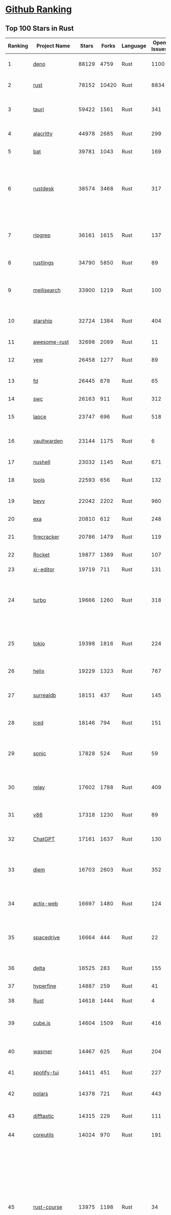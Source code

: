 [Github Ranking](../README.md)
==========

## Top 100 Stars in Rust

| Ranking | Project Name | Stars | Forks | Language | Open Issues | Description | Last Commit |
| ------- | ------------ | ----- | ----- | -------- | ----------- | ----------- | ----------- |
| 1 | [deno](https://github.com/denoland/deno) | 88129 | 4759 | Rust | 1100 | A modern runtime for JavaScript and TypeScript. | 2023-02-24T07:45:19Z |
| 2 | [rust](https://github.com/rust-lang/rust) | 78152 | 10420 | Rust | 8834 | Empowering everyone to build reliable and efficient software. | 2023-02-24T09:56:37Z |
| 3 | [tauri](https://github.com/tauri-apps/tauri) | 59422 | 1561 | Rust | 341 | Build smaller, faster, and more secure desktop applications with a web frontend. | 2023-02-23T21:24:29Z |
| 4 | [alacritty](https://github.com/alacritty/alacritty) | 44978 | 2685 | Rust | 299 | A cross-platform, OpenGL terminal emulator. | 2023-02-23T18:57:18Z |
| 5 | [bat](https://github.com/sharkdp/bat) | 39781 | 1043 | Rust | 169 | A cat(1) clone with wings. | 2023-02-13T22:08:09Z |
| 6 | [rustdesk](https://github.com/rustdesk/rustdesk) | 38574 | 3468 | Rust | 317 | Open source virtual / remote desktop infrastructure for everyone! The open source TeamViewer alternative. Display and control your PC and Android devices from anywhere at anytime. | 2023-02-24T09:46:37Z |
| 7 | [ripgrep](https://github.com/BurntSushi/ripgrep) | 36161 | 1615 | Rust | 137 | ripgrep recursively searches directories for a regex pattern while respecting your gitignore | 2023-02-22T16:12:51Z |
| 8 | [rustlings](https://github.com/rust-lang/rustlings) | 34790 | 5850 | Rust | 89 | :crab: Small exercises to get you used to reading and writing Rust code! | 2023-02-24T00:44:06Z |
| 9 | [meilisearch](https://github.com/meilisearch/meilisearch) | 33900 | 1219 | Rust | 100 | A lightning-fast search engine that fits effortlessly into your apps, websites, and workflow. | 2023-02-23T18:54:06Z |
| 10 | [starship](https://github.com/starship/starship) | 32724 | 1384 | Rust | 404 | ☄🌌️  The minimal, blazing-fast, and infinitely customizable prompt for any shell! | 2023-02-24T05:52:50Z |
| 11 | [awesome-rust](https://github.com/rust-unofficial/awesome-rust) | 32698 | 2089 | Rust | 11 | A curated list of Rust code and resources. | 2023-02-24T04:54:25Z |
| 12 | [yew](https://github.com/yewstack/yew) | 26458 | 1277 | Rust | 89 | Rust / Wasm framework for building client web apps | 2023-02-22T17:19:11Z |
| 13 | [fd](https://github.com/sharkdp/fd) | 26445 | 678 | Rust | 65 | A simple, fast and user-friendly alternative to 'find' | 2023-02-24T08:27:32Z |
| 14 | [swc](https://github.com/swc-project/swc) | 26163 | 911 | Rust | 312 | Rust-based platform for the Web | 2023-02-23T15:16:20Z |
| 15 | [lapce](https://github.com/lapce/lapce) | 23747 | 696 | Rust | 518 | Lightning-fast and Powerful Code Editor written in Rust | 2023-02-24T01:12:20Z |
| 16 | [vaultwarden](https://github.com/dani-garcia/vaultwarden) | 23144 | 1175 | Rust | 6 | Unofficial Bitwarden compatible server written in Rust, formerly known as bitwarden_rs | 2023-02-23T14:17:13Z |
| 17 | [nushell](https://github.com/nushell/nushell) | 23032 | 1145 | Rust | 671 | A new type of shell | 2023-02-24T09:59:41Z |
| 18 | [tools](https://github.com/rome/tools) | 22593 | 656 | Rust | 132 | Unified developer tools for JavaScript, TypeScript, and the web | 2023-02-23T12:53:55Z |
| 19 | [bevy](https://github.com/bevyengine/bevy) | 22042 | 2202 | Rust | 960 | A refreshingly simple data-driven game engine built in Rust | 2023-02-24T05:32:51Z |
| 20 | [exa](https://github.com/ogham/exa) | 20810 | 612 | Rust | 248 | A modern replacement for ‘ls’. | 2023-02-24T02:40:56Z |
| 21 | [firecracker](https://github.com/firecracker-microvm/firecracker) | 20786 | 1479 | Rust | 119 | Secure and fast microVMs for serverless computing. | 2023-02-24T09:12:33Z |
| 22 | [Rocket](https://github.com/SergioBenitez/Rocket) | 19877 | 1389 | Rust | 107 | A web framework for Rust. | 2023-02-21T12:07:30Z |
| 23 | [xi-editor](https://github.com/xi-editor/xi-editor) | 19719 | 711 | Rust | 131 | A modern editor with a backend written in Rust. | 2023-02-01T16:30:16Z |
| 24 | [turbo](https://github.com/vercel/turbo) | 19666 | 1260 | Rust | 318 | Incremental bundler and build system optimized for JavaScript and TypeScript, written in Rust – including Turbopack and Turborepo. | 2023-02-24T09:29:57Z |
| 25 | [tokio](https://github.com/tokio-rs/tokio) | 19398 | 1816 | Rust | 224 | A runtime for writing reliable asynchronous applications with Rust. Provides I/O, networking, scheduling, timers, ... | 2023-02-23T10:04:14Z |
| 26 | [helix](https://github.com/helix-editor/helix) | 19229 | 1323 | Rust | 767 | A post-modern modal text editor. | 2023-02-24T09:59:02Z |
| 27 | [surrealdb](https://github.com/surrealdb/surrealdb) | 18151 | 437 | Rust | 145 | A scalable, distributed, collaborative, document-graph database, for the realtime web | 2023-02-23T17:55:20Z |
| 28 | [iced](https://github.com/iced-rs/iced) | 18146 | 794 | Rust | 151 | A cross-platform GUI library for Rust, inspired by Elm | 2023-02-23T18:38:43Z |
| 29 | [sonic](https://github.com/valeriansaliou/sonic) | 17828 | 524 | Rust | 59 | 🦔 Fast, lightweight & schema-less search backend. An alternative to Elasticsearch that runs on a few MBs of RAM. | 2023-01-08T19:14:14Z |
| 30 | [relay](https://github.com/facebook/relay) | 17602 | 1788 | Rust | 409 | Relay is a JavaScript framework for building data-driven React applications. | 2023-02-24T04:07:51Z |
| 31 | [v86](https://github.com/copy/v86) | 17318 | 1230 | Rust | 89 | x86 virtualization in your browser, recompiling x86 to wasm on the fly | 2023-02-20T10:45:27Z |
| 32 | [ChatGPT](https://github.com/lencx/ChatGPT) | 17161 | 1637 | Rust | 130 | 🔮 ChatGPT Desktop Application (Mac, Windows and Linux) | 2023-02-24T09:56:45Z |
| 33 | [diem](https://github.com/diem/diem) | 16703 | 2603 | Rust | 352 | Diem’s mission is to build a trusted and innovative financial network that empowers people and businesses around the world. | 2023-02-23T07:53:02Z |
| 34 | [actix-web](https://github.com/actix/actix-web) | 16697 | 1480 | Rust | 124 | Actix Web is a powerful, pragmatic, and extremely fast web framework for Rust. | 2023-02-22T23:08:09Z |
| 35 | [spacedrive](https://github.com/spacedriveapp/spacedrive) | 16664 | 444 | Rust | 22 | Spacedrive is an open source cross-platform file explorer, powered by a virtual distributed filesystem written in Rust. | 2023-02-24T08:34:31Z |
| 36 | [delta](https://github.com/dandavison/delta) | 16525 | 283 | Rust | 155 | A syntax-highlighting pager for git, diff, and grep output | 2023-02-20T06:59:43Z |
| 37 | [hyperfine](https://github.com/sharkdp/hyperfine) | 14887 | 259 | Rust | 41 | A command-line benchmarking tool | 2023-02-21T14:19:45Z |
| 38 | [Rust](https://github.com/TheAlgorithms/Rust) | 14618 | 1444 | Rust | 4 |  All Algorithms implemented in Rust  | 2023-02-22T20:29:27Z |
| 39 | [cube.js](https://github.com/cube-js/cube.js) | 14604 | 1509 | Rust | 416 | 📊  Cube — The Semantic Layer for Building Data Applications | 2023-02-23T22:19:21Z |
| 40 | [wasmer](https://github.com/wasmerio/wasmer) | 14467 | 625 | Rust | 204 | 🚀 The leading WebAssembly Runtime supporting WASI and Emscripten | 2023-02-24T01:06:28Z |
| 41 | [spotify-tui](https://github.com/Rigellute/spotify-tui) | 14411 | 451 | Rust | 227 | Spotify for the terminal written in Rust 🚀 | 2023-01-20T22:39:05Z |
| 42 | [polars](https://github.com/pola-rs/polars) | 14378 | 721 | Rust | 443 | Fast multi-threaded, hybrid-out-of-core DataFrame library in Rust \| Python \| Node.js | 2023-02-24T10:02:17Z |
| 43 | [difftastic](https://github.com/Wilfred/difftastic) | 14315 | 229 | Rust | 111 | a structural diff that understands syntax 🟥🟩 | 2023-02-22T08:10:28Z |
| 44 | [coreutils](https://github.com/uutils/coreutils) | 14024 | 970 | Rust | 191 | Cross-platform Rust rewrite of the GNU coreutils | 2023-02-24T08:45:32Z |
| 45 | [rust-course](https://github.com/sunface/rust-course) | 13975 | 1198 | Rust | 34 | “连续六年成为全世界最受喜爱的语言，无 GC 也无需手动内存管理、极高的性能和安全性、过程/OO/函数式编程、优秀的包管理、JS 未来基石" — 工作之余的第二语言来试试 Rust 吧。<<Rust语言圣经>>拥有全面且深入的讲解、生动贴切的示例、德芙般丝滑的内容，甚至还有JS程序员关注的 WASM 和 Deno 等专题。这可能是目前最用心的 Rust 中文学习教程 / Book  | 2023-02-24T08:49:09Z |
| 46 | [RustPython](https://github.com/RustPython/RustPython) | 13703 | 926 | Rust | 235 | A Python Interpreter written in Rust | 2023-02-24T09:51:36Z |
| 47 | [egui](https://github.com/emilk/egui) | 13611 | 962 | Rust | 353 | egui: an easy-to-use immediate mode GUI in Rust that runs on both web and native | 2023-02-22T06:58:16Z |
| 48 | [anki](https://github.com/ankitects/anki) | 13286 | 1664 | Rust | 102 | Anki for desktop computers | 2023-02-24T07:38:35Z |
| 49 | [vector](https://github.com/vectordotdev/vector) | 12821 | 1021 | Rust | 1602 | A high-performance observability data pipeline. | 2023-02-24T09:58:41Z |
| 50 | [tikv](https://github.com/tikv/tikv) | 12699 | 1916 | Rust | 951 | Distributed transactional key-value database, originally created to complement TiDB | 2023-02-24T08:31:38Z |
| 51 | [mdBook](https://github.com/rust-lang/mdBook) | 12613 | 1292 | Rust | 355 | Create book from markdown files. Like Gitbook but implemented in Rust | 2023-02-23T12:04:40Z |
| 52 | [navi](https://github.com/denisidoro/navi) | 12515 | 453 | Rust | 47 | An interactive cheatsheet tool for the command-line | 2022-12-21T11:06:29Z |
| 53 | [gitui](https://github.com/extrawurst/gitui) | 12362 | 388 | Rust | 103 | Blazing 💥 fast terminal-ui for git written in rust 🦀 | 2023-02-24T02:58:22Z |
| 54 | [book](https://github.com/rust-lang/book) | 11608 | 2729 | Rust | 169 | The Rust Programming Language | 2023-02-23T10:19:42Z |
| 55 | [wasmtime](https://github.com/bytecodealliance/wasmtime) | 11534 | 923 | Rust | 479 | A fast and secure runtime for WebAssembly | 2023-02-24T09:33:34Z |
| 56 | [ruffle](https://github.com/ruffle-rs/ruffle) | 11532 | 583 | Rust | 2338 | A Flash Player emulator written in Rust | 2023-02-24T10:00:24Z |
| 57 | [rust-analyzer](https://github.com/rust-lang/rust-analyzer) | 11463 | 1182 | Rust | 1169 | A Rust compiler front-end for IDEs | 2023-02-24T07:14:57Z |
| 58 | [Pake](https://github.com/tw93/Pake) | 11337 | 847 | Rust | 7 | 🤱🏻 Turn any webpage into a desktop app with Rust.  🤱🏻 很简单的用 Rust 打包网页生成很小的桌面 App | 2023-02-18T09:51:19Z |
| 59 | [hyper](https://github.com/hyperium/hyper) | 11269 | 1331 | Rust | 175 | An HTTP library for Rust | 2023-02-23T18:48:22Z |
| 60 | [carbonyl](https://github.com/fathyb/carbonyl) | 11187 | 249 | Rust | 29 | Chromium running inside your terminal | 2023-02-18T20:47:58Z |
| 61 | [tree-sitter](https://github.com/tree-sitter/tree-sitter) | 10954 | 626 | Rust | 349 | An incremental parsing system for programming tools | 2023-02-20T16:02:02Z |
| 62 | [static-analysis](https://github.com/analysis-tools-dev/static-analysis) | 10920 | 1225 | Rust | 0 | ⚙️ A curated list of static analysis (SAST) tools and linters for all programming languages, config files, build tools, and more. The focus is on tools which improve code quality. | 2023-02-23T22:17:37Z |
| 63 | [just](https://github.com/casey/just) | 10756 | 274 | Rust | 158 | 🤖 Just a command runner | 2023-02-17T20:40:53Z |
| 64 | [clap](https://github.com/clap-rs/clap) | 10733 | 887 | Rust | 207 | A full featured, fast Command Line Argument Parser for Rust | 2023-02-23T17:56:34Z |
| 65 | [rust-raspberrypi-OS-tutorials](https://github.com/rust-embedded/rust-raspberrypi-OS-tutorials) | 10462 | 628 | Rust | 1 | :books: Learn to write an embedded OS in Rust :crab: | 2022-12-30T20:30:34Z |
| 66 | [fnm](https://github.com/Schniz/fnm) | 10351 | 298 | Rust | 86 | 🚀 Fast and simple Node.js version manager, built in Rust | 2023-02-23T20:57:33Z |
| 67 | [zola](https://github.com/getzola/zola) | 10341 | 739 | Rust | 146 | A fast static site generator in a single binary with everything built-in. https://www.getzola.org | 2023-02-23T21:01:06Z |
| 68 | [zellij](https://github.com/zellij-org/zellij) | 10101 | 310 | Rust | 386 | A terminal workspace with batteries included | 2023-02-22T13:25:21Z |
| 69 | [solana](https://github.com/solana-labs/solana) | 10044 | 2775 | Rust | 785 | Web-Scale Blockchain for fast, secure, scalable, decentralized apps and marketplaces. | 2023-02-24T10:01:52Z |
| 70 | [diesel](https://github.com/diesel-rs/diesel) | 9943 | 875 | Rust | 94 | A safe, extensible ORM and Query Builder for Rust | 2023-02-24T08:09:35Z |
| 71 | [cargo](https://github.com/rust-lang/cargo) | 9874 | 1931 | Rust | 1346 | The Rust package manager | 2023-02-24T06:55:19Z |
| 72 | [tui-rs](https://github.com/fdehau/tui-rs) | 9780 | 458 | Rust | 90 | Build terminal user interfaces and dashboards using Rust | 2023-02-20T08:24:26Z |
| 73 | [py-spy](https://github.com/benfred/py-spy) | 9761 | 347 | Rust | 94 | Sampling profiler for Python programs | 2023-02-21T11:58:31Z |
| 74 | [czkawka](https://github.com/qarmin/czkawka) | 9615 | 270 | Rust | 238 | Multi functional app to find duplicates, empty folders, similar images etc. | 2023-02-23T04:56:55Z |
| 75 | [neovide](https://github.com/neovide/neovide) | 9578 | 378 | Rust | 339 | No Nonsense Neovim Client in Rust | 2023-02-23T22:45:25Z |
| 76 | [zoxide](https://github.com/ajeetdsouza/zoxide) | 9482 | 344 | Rust | 29 | A smarter cd command. Supports all major shells. | 2023-02-18T05:25:55Z |
| 77 | [comprehensive-rust](https://github.com/google/comprehensive-rust) | 9394 | 427 | Rust | 39 | This is the Rust course used by the Android team at Google. It provides you the material to quickly teach Rust to everyone. | 2023-02-24T01:40:22Z |
| 78 | [RustScan](https://github.com/RustScan/RustScan) | 9282 | 674 | Rust | 91 | 🤖 The Modern Port Scanner 🤖 | 2023-02-04T00:43:33Z |
| 79 | [lsd](https://github.com/Peltoche/lsd) | 9232 | 307 | Rust | 94 | The next gen ls command | 2023-02-02T16:21:03Z |
| 80 | [xsv](https://github.com/BurntSushi/xsv) | 9189 | 292 | Rust | 108 | A fast CSV command line toolkit written in Rust. | 2022-12-22T10:10:37Z |
| 81 | [rust-clippy](https://github.com/rust-lang/rust-clippy) | 8992 | 1184 | Rust | 1630 | A bunch of lints to catch common mistakes and improve your Rust code. Book: https://doc.rust-lang.org/clippy/ | 2023-02-24T09:40:30Z |
| 82 | [ruff](https://github.com/charliermarsh/ruff) | 8985 | 284 | Rust | 201 | An extremely fast Python linter, written in Rust. | 2023-02-24T04:40:28Z |
| 83 | [axum](https://github.com/tokio-rs/axum) | 8716 | 602 | Rust | 17 | Ergonomic and modular web framework built with Tokio, Tower, and Hyper | 2023-02-23T13:14:32Z |
| 84 | [spotifyd](https://github.com/Spotifyd/spotifyd) | 8650 | 405 | Rust | 60 | A spotify daemon | 2023-02-18T20:07:15Z |
| 85 | [druid](https://github.com/linebender/druid) | 8575 | 545 | Rust | 257 | A data-first Rust-native UI design toolkit.  | 2023-02-24T09:25:37Z |
| 86 | [xray](https://github.com/atom-archive/xray) | 8530 | 245 | Rust | 16 | An experimental next-generation Electron-based text editor | 2019-07-22T17:46:06Z |
| 87 | [talent-plan](https://github.com/pingcap/talent-plan) | 8508 | 1121 | Rust | 96 | open source training courses about distributed database and distributed systems | 2023-01-26T16:44:49Z |
| 88 | [broot](https://github.com/Canop/broot) | 8209 | 193 | Rust | 160 | A new way to see and navigate directory trees : https://dystroy.org/broot | 2023-02-19T20:15:04Z |
| 89 | [rayon](https://github.com/rayon-rs/rayon) | 8191 | 412 | Rust | 146 | Rayon: A data parallelism library for Rust | 2023-02-24T01:25:55Z |
| 90 | [sqlx](https://github.com/launchbadge/sqlx) | 8048 | 830 | Rust | 404 | 🧰 The Rust SQL Toolkit. An async, pure Rust SQL crate featuring compile-time checked queries without a DSL. Supports PostgreSQL, MySQL, SQLite, and MSSQL. | 2023-02-23T13:21:23Z |
| 91 | [universal-android-debloater](https://github.com/0x192/universal-android-debloater) | 7989 | 470 | Rust | 200 | Cross-platform GUI written in Rust using ADB to debloat non-rooted android devices. Improve your privacy, the security and battery life of your device. | 2023-02-24T08:31:31Z |
| 92 | [substrate](https://github.com/paritytech/substrate) | 7938 | 2526 | Rust | 996 | Substrate: The platform for blockchain innovators | 2023-02-24T09:34:47Z |
| 93 | [amethyst](https://github.com/amethyst/amethyst) | 7885 | 776 | Rust | 0 | Data-oriented and data-driven game engine written in Rust | 2021-12-06T18:23:49Z |
| 94 | [windows-rs](https://github.com/microsoft/windows-rs) | 7864 | 343 | Rust | 32 | Rust for Windows | 2023-02-23T21:42:40Z |
| 95 | [tokei](https://github.com/XAMPPRocky/tokei) | 7823 | 400 | Rust | 91 | Count your code, quickly. | 2023-02-21T08:35:21Z |
| 96 | [nom](https://github.com/rust-bakery/nom) | 7766 | 749 | Rust | 182 | Rust parser combinator framework | 2023-02-22T23:24:18Z |
| 97 | [warp](https://github.com/seanmonstar/warp) | 7747 | 650 | Rust | 159 | A super-easy, composable, web server framework for warp speeds. | 2023-02-18T18:31:51Z |
| 98 | [pyo3](https://github.com/PyO3/pyo3) | 7729 | 510 | Rust | 144 | Rust bindings for the Python interpreter | 2023-02-23T11:47:08Z |
| 99 | [actix](https://github.com/actix/actix) | 7716 | 612 | Rust | 35 | Actor framework for Rust. | 2023-01-27T16:50:49Z |
| 100 | [tantivy](https://github.com/quickwit-oss/tantivy) | 7680 | 462 | Rust | 241 | Tantivy is a full-text search engine library inspired by Apache Lucene and written in Rust | 2023-02-24T09:25:16Z |

